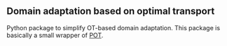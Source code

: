 Domain adaptation based on optimal transport
--------------------------------------------
Python package to simplify OT-based domain adaptation. This package is basically a small wrapper of [POT](https://pythonot.github.io/auto_examples/domain-adaptation/plot_otda_color_images.html).

